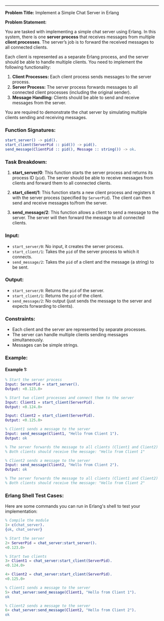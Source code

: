 
---

**Problem Title:** Implement a Simple Chat Server in Erlang

**Problem Statement:**

You are tasked with implementing a simple chat server using Erlang. In this system, there is one **server process** that receives messages from multiple **client processes**. The server’s job is to forward the received messages to all connected clients.

Each client is represented as a separate Erlang process, and the server should be able to handle multiple clients. You need to implement the following functionality:

1. **Client Processes:** Each client process sends messages to the server process.
2. **Server Process:** The server process forwards messages to all connected client processes (including the original sender).
3. **Message Handling:** Clients should be able to send and receive messages from the server.

You are required to demonstrate the chat server by simulating multiple clients sending and receiving messages.

### Function Signatures:
```erlang
start_server() -> pid().
start_client(ServerPid :: pid()) -> pid().
send_message(ClientPid :: pid(), Message :: string()) -> ok.
```

### Task Breakdown:
1. **start_server/0**: This function starts the server process and returns its process ID (`pid`). The server should be able to receive messages from clients and forward them to all connected clients.
   
2. **start_client/1**: This function starts a new client process and registers it with the server process (specified by `ServerPid`). The client can then send and receive messages to/from the server.

3. **send_message/2**: This function allows a client to send a message to the server. The server will then forward the message to all connected clients.

### Input:
- `start_server/0`: No input, it creates the server process.
- `start_client/1`: Takes the `pid` of the server process to which it connects.
- `send_message/2`: Takes the `pid` of a client and the message (a string) to be sent.

### Output:
- `start_server/0`: Returns the `pid` of the server.
- `start_client/1`: Returns the `pid` of the client.
- `send_message/2`: No output (just sends the message to the server and expects forwarding to clients).

### Constraints:
- Each client and the server are represented by separate processes.
- The server can handle multiple clients sending messages simultaneously.
- Messages can be simple strings.

### Example:

#### Example 1:
```erlang
% Start the server process
Input: ServerPid = start_server().
Output: <0.123.0>

% Start two client processes and connect them to the server
Input: Client1 = start_client(ServerPid).
Output: <0.124.0>

Input: Client2 = start_client(ServerPid).
Output: <0.125.0>

% Client1 sends a message to the server
Input: send_message(Client1, "Hello from Client 1").
Output: ok

% The server forwards the message to all clients (Client1 and Client2)
% Both clients should receive the message: "Hello from Client 1"

% Client2 sends a message to the server
Input: send_message(Client2, "Hello from Client 2").
Output: ok

% The server forwards the message to all clients (Client1 and Client2)
% Both clients should receive the message: "Hello from Client 2"
```

### Erlang Shell Test Cases:

Here are some commands you can run in Erlang's shell to test your implementation:

```erlang
% Compile the module
1> c(chat_server).
{ok, chat_server}

% Start the server
2> ServerPid = chat_server:start_server().
<0.123.0>

% Start two clients
3> Client1 = chat_server:start_client(ServerPid).
<0.124.0>

4> Client2 = chat_server:start_client(ServerPid).
<0.125.0>

% Client1 sends a message to the server
5> chat_server:send_message(Client1, "Hello from Client 1").
ok

% Client2 sends a message to the server
6> chat_server:send_message(Client2, "Hello from Client 2").
ok
```
